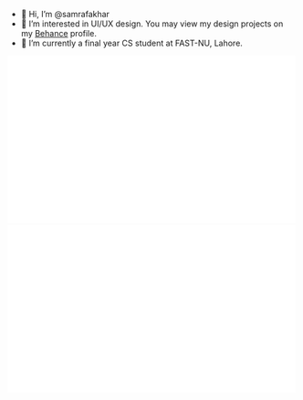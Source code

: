 - 👋 Hi, I’m @samrafakhar
- 👀 I’m interested in UI/UX design. You may view my design projects on my [Behance](https://www.behance.net/samra_fakhar) profile.
- 🏫 I’m currently a final year CS student at FAST-NU, Lahore.

![](https://github.com/samrafakhar/github-stats/blob/master/generated/languages.svg)
![](https://github.com/samrafakhar/github-stats/blob/master/generated/overview.svg)

<!---
samrafakhar/samrafakhar is a ✨ special ✨ repository because its `README.md` (this file) appears on your GitHub profile.
You can click the Preview link to take a look at your changes.
--->
